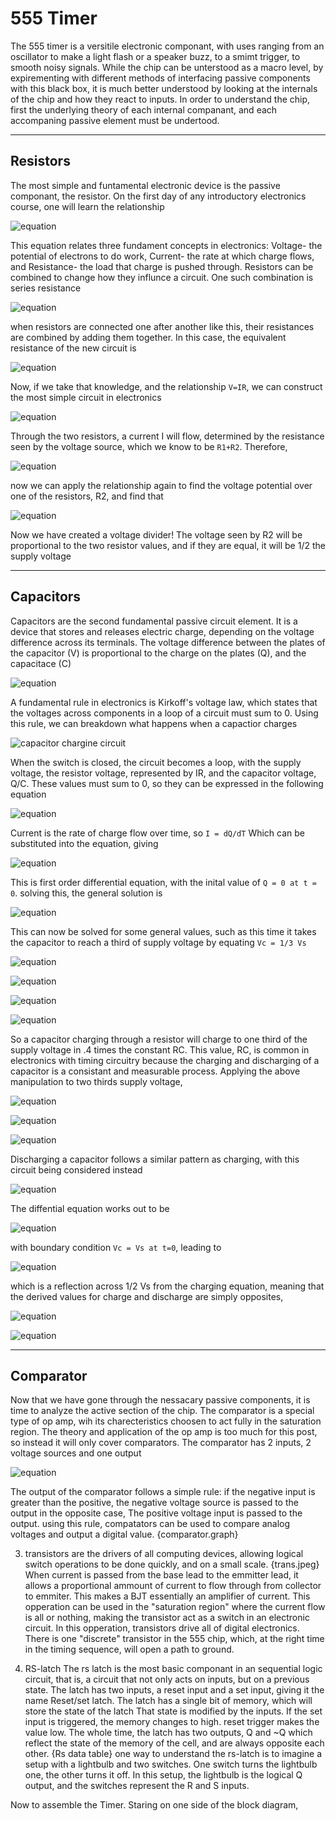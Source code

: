 
# 555 Timer

The 555 timer is a versitile electronic componant, with uses ranging from an oscillator to make a light flash or a speaker buzz, to a smimt trigger,
to smooth noisy signals. While the chip can be unterstood as a macro level, by expirementing with different methods of interfacing passive
components with this black box, it is much better understood by looking at the internals of the chip and how they react to inputs. In order to 
understand the chip, first the underlying theory of each internal companant, and each accompaning passive element must be undertood. 

-------
## Resistors

The most simple and funtamental electronic device is the passive componant, the resistor. On the first day of any introductory electronics course, one 
will learn the relationship

![equation](/images/555_timer1.svg)

This equation relates three fundament concepts in electronics: Voltage- the potential of electrons to do work,
Current- the rate at which charge flows, and Resistance- the load that charge is pushed through. Resistors can be combined to change how they
influnce a circuit. One such combination is series resistance

![equation](/images/555_timer_pic1.svg)

when resistors are connected one after another like this, their resistances are combined by adding them together. In this case, the equivalent 
resistance of the new circuit is 

![equation](/images/555_timer2.svg)

Now, if we take that knowledge, and the relationship `V=IR`, we can construct the most simple circuit in electronics

![equation](/images/555_timer_pic5.svg)

Through the two resistors, a current I will flow, determined by the resistance seen by the voltage source, which we know to be `R1+R2`. Therefore,


![equation](/images/555_timer3.svg)

now we can apply the relationship again to find the voltage potential over one of the resistors, R2, and find that 

![equation](/images/555_timer4.svg)

Now we have created a voltage divider! The voltage seen by R2 will be proportional to the two resistor values, and if they are equal, it will be 1/2 the supply voltage

-----

## Capacitors
Capacitors are the second fundamental passive circuit element. It is a device that stores and releases electric charge, depending on the voltage
difference across its terminals. The voltage difference between the plates of the capacitor (V) is proportional to the charge on the plates (Q), and the capacitace (C)

![equation](/images/555_timer5.svg)

A fundamental rule in electronics is Kirkoff's voltage law, which states that the voltages across components in a loop of a circuit must sum to 0.
Using this rule, we can breakdown what happens when a capactior charges

![capacitor chargine circuit](/images/555_timer_pic2.svg)


When the switch is closed, the circuit becomes a loop, with the supply voltage, the resistor voltage, represented by  IR, and the capacitor voltage, Q/C. These values must sum to 0, so they can be expressed in the following equation

![equation](/images/555_timer6.svg)

Current is the rate of charge flow over time, so
`I = dQ/dT` Which can be substituted into the equation, giving

![equation](/images/555_timer7.svg)

This is first order differential equation, with the inital value of `Q = 0 at t = 0`. solving this, the general solution is 

![equation](/images/555_timer8.svg)

This can now be solved for some general values, such as this time it takes the capacitor to reach a third of supply voltage by equating `Vc = 1/3 Vs`

![equation](/images/555_timer9.svg)

![equation](/images/555_timer10.svg)

![equation](/images/555_timer11.svg)

![equation](/images/555_timer12.svg)

So a capacitor charging through a resistor will charge to one third of the supply voltage in .4 times the constant RC. This value, RC, is common in electronics with timing circuitry because the charging and discharging of a capacitor is a consistant and measurable process. Applying the above manipulation to two thirds supply voltage,

![equation](/images/555_timer13.svg)

![equation](/images/555_timer14.svg)

![equation](/images/555_timer15.svg)


Discharging a capacitor follows a similar pattern as charging, with this circuit being considered instead

![equation](/images/555_timer_pic3.svg)

The diffential equation works out to be 

![equation](/images/555_timer16.svg)

with boundary condition `Vc = Vs at t=0`, leading to 

![equation](/images/555_timer17.svg)

which is a reflection across 1/2 Vs from the charging equation, meaning that the derived values for charge and discharge are simply opposites,

![equation](/images/555_timer18.svg)

![equation](/images/555_timer19.svg)

----

## Comparator

Now that we have gone through the nessacary passive components, it is time to analyze the active section of the chip. 
The comparator is a special type of op amp, wih its charecteristics choosen to act fully in the saturation region. 
The theory and application of the op amp is too much for this post, so instead it will only cover comparators.
The comparator has 2 inputs, 2 voltage sources and one output

![equation](/images/555_timer_pic4.svg)

The output of the comparator follows a simple rule: if the negative input is greater than the positive, the negative voltage source is passed to the output
in the opposite case, The positive voltage input is passed to the output.
using this rule, compatators can be used to compare analog voltages and output a digital value. 
{comparator.graph}

3. transistors are the drivers of all computing devices, allowing logical switch operations to be done quickly, and on a small scale. 
{trans.jpeg}
When current is passed from the base lead to the emmitter lead, it allows a proportional ammount of current to flow through from collector to emmiter.
This makes a BJT essentially an amplifier of current. This opperation can be used in the "saturation region" where the current flow is all or nothing,
making the transistor act as a switch in an electronic circuit. In this opperation, transistors drive all of digital electronics.
There is one "discrete" transistor in the 555 chip, which, at the right time in the timing sequence, will open a path to ground.

5. RS-latch 
The rs latch is the most basic componant in an sequential logic circuit, that is, a circuit that not only acts on inputs, but on a previous state.
The latch has two inputs, a reset input and a set input, giving it the name Reset/set latch. The latch has a single bit of memory, which will store the state of the latch
That state is modified by the inputs. If the set input is triggered, the memory changes to high. reset trigger makes the value low. 
The whole time, the latch has two outputs, Q and ~Q which reflect the state of the memory of the cell, and are always opposite each other. 
{Rs data table}
one way to understand the rs-latch is to imagine a setup with a lightbulb and two switches. One switch turns the lightbulb one, the other turns it off.
In this setup, the lightbulb is the logical Q output, and the switches represent the R and S inputs. 

Now to assemble the Timer. Staring on one side of the block diagram, 









 












